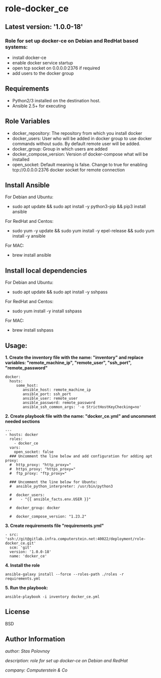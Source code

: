 role-docker_ce
=========
Latest version: '1.0.0-18'
---------

### Role for set up docker-ce on Debian and RedHat based systems:
 - install docker-ce
 - enable docker service startup
 - open tcp socket on 0.0.0.0:2376 if required
 - add users to the docker group

Requirements
------------

 - Python2/3 installed on the destination host.
 - Ansible 2.5+ for executing

Role Variables
--------------
 - docker_repository: The repository from which you install docker
 - docker_users: User who will be added in docker group to use docker commands without sudo. By default remote user will be added.
 - docker_group: Group in which users are added
 - docker_compose_version: Version of docker-compose what will be installed
 - open_socket: Default meaning is false. Change to true for enabling tcp://0.0.0.0:2376 docker socket for remote connection

 Install Ansible
  ------------
For Debian and Ubuntu:
 - sudo apt update && sudo apt install -y python3-pip && pip3 install ansible

For RedHat and Centos:
 - sudo yum -y update && sudo yum install -y epel-release && sudo yum install -y ansible

For MAC:
- brew install ansible

 Install local dependencies
  ------------
 For Debian and Ubuntu:
  - sudo apt update && sudo apt install -y sshpass

 For RedHat and Centos:
  - sudo yum install -y install sshpass

  For MAC:
  - brew install sshpass

Usage:
----------------

**1. Create the inventory file with the name: "inventory" and replace variables: "remote_machine_ip", "remote_user", "ssh_port", "remote_password"**

```
docker:
  hosts:
     some_host:
        ansible_host: remote_machine_ip
        ansible_port: ssh_port
        ansible_user: remote_user
        ansible_password: remote_password
        ansible_ssh_common_args: '-o StrictHostKeyChecking=no'

```

**2. Create playbook file with the name: "docker_ce.yml" and uncomment needed sections**
```
---
- hosts: docker
  roles:
    - docker_ce
  vars:
    open_socket: false
  ### Uncomment the line below and add configuration for adding apt proxy:
  #  http_proxy: "http_proxy="
  #  https_proxy: "https_proxy="
  #  ftp_proxy: "ftp_proxy="

  ### Uncomment the line below for Ubuntu:
  #  ansible_python_interpreter: /usr/bin/python3

  #  docker_users:
  #    - "{{ ansible_facts.env.USER }}"

  #  docker_group: docker

  #  docker_compose_version: "1.23.2"
```

**3. Create requirements file "requirements.yml"**
```
- src: 'ssh://git@gitlab.infra.computerstein.net:40022/deployment/role-docker_ce.git'
  scm: 'git'
  version: '1.0.0-18'
  name: 'docker_ce'
```
**4. Install the role**
```
ansible-galaxy install --force --roles-path ./roles -r requirements.yml
```
**5. Run the playbook:**
```
ansible-playbook -i inventory docker_ce.yml
```
License
-------

BSD

Author Information
------------------


*author: Stas Polovnoy*

*description: role for set up docker-ce on Debian and RedHat*

*company: Computerstein & Co*
